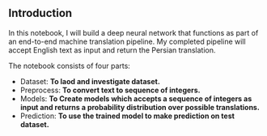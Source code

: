 ## Introduction

In this notebook, I will build a deep neural network that functions as part of an end-to-end machine translation pipeline. My completed pipeline will accept English text as input and return the Persian translation.

The notebook consists of four parts:

   - Dataset: **To laod and investigate dataset.**
   - Preprocess: **To convert text to sequence of integers.**
   - Models: **To Create models which accepts a sequence of integers as input and returns a probability distribution over possible translations.**
   - Prediction: **To use the trained model to make prediction on test dataset.**
